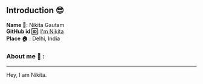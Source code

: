 ## Introduction :sunglasses:
**Name :name_badge:**:    Nikita Gautam
<br>
**GitHub id :id:**: [I'm Nikita ](https://github.com/nikitaghps)
<br>
**Place :house:** : Delhi, India
### About me :girl: :
---
Hey, I am Nikita.

